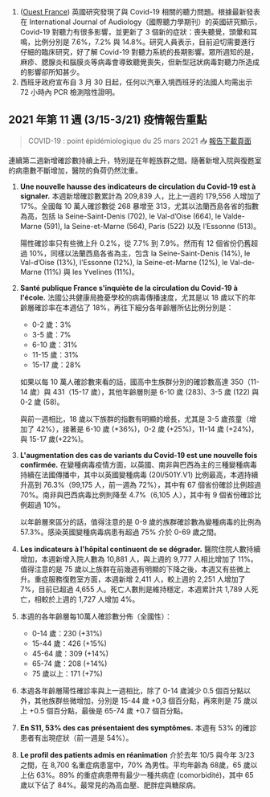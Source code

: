 1. ([Ouest France](https://bit.ly/3fiI563)) 英國研究發現了與 Covid-19 相關的聽力問題。根據最新發表在 International Journal of Audiology（國際聽力學期刊）的英國研究顯示，Covid-19 對聽力有很多影響，並更新了 3 個新的症狀：喪失聽覺，頭暈和耳鳴，比例分別是 7.6%，7.2% 與 14.8%。研究人員表示，目前迫切需要進行仔細的臨床研究，好了解 Covid-19 對聽力系統的長期影響。眾所週知的是，麻疹、腮腺炎和腦膜炎等病毒會導致聽覺喪失，但新型冠狀病毒對聽力所造成的影響卻所知甚少。
1. 西班牙政府宣布自 3 月 30 日起，任何以汽車入境西班牙的法國人均需出示 72 小時內 PCR 檢測陰性證明。

## 2021 年第 11 週 (3/15-3/21) 疫情報告重點

> COVID-19 : point épidémiologique du 25 mars 2021 📥 [報告下載頁面](https://tinyurl.com/yfzqngg2)

連續第二週新增確診數持續上升，特別是在年輕族群之間。隨著新增入院與復甦室的病患數不斷增加，醫院的負荷仍然沈重。

1. **Une nouvelle hausse des indicateurs de circulation du Covid-19 est à signaler.** 本週新增確診數累計為 209,839 人，比上一週的 179,556 人增加了 17%。全國每 10 萬人確診數從 268 暴增至 313，尤其以法蘭西島各省的指數為高，包括 la Seine-Saint-Denis (702), le Val-d’Oise (664), le Valde-Marne (591), la Seine-et-Marne (564), Paris (522) 以及 l’Essonne (513)。

   陽性確診率只有些微上升 0.2%，從 7.7% 到 7.9%。然而有 12 個省份仍舊超過 10%，同樣以法蘭西島各省為主，包含 la Seine-Saint-Denis (14%), le Val-d’Oise (13%), l’Essonne (12%), la Seine-et-Marne (12%), le Val-de-Marne (11%) 與 les Yvelines (11%)。
1. **Santé publique France s'inquiète de la circulation du Covid-19 à l'école.** 法國公共健康局擔憂學校的病毒傳播速度，尤其是以 18 歲以下的年齡層確診率在本週佔了 18%，再往下細分各年齡層所佔比例分別是：
   - 0-2 歲：3%
   - 3-5 歲：7%
   - 6-10 歲：31%
   - 11-15 歲：31%
   - 15-17 歲：28%
  
   如果以每 10 萬人確診數來看的話，國高中生族群分別的確診數高達 350（11-14 歲）與 431（15-17 歲），其他年齡層則是 6-10 歲 (283)、3-5 歲 (122) 與 0-2 歲 (58)。

   與前一週相比，18 歲以下族群的指數有明顯的增長，尤其是 3-5 歲孩童（增加了 42%），接著是 6-10 歲 (+36%)，0-2 歲 (+25%)，11-14 歲 (+24%)，與 15-17 歲(+22%)。
1. **L'augmentation des cas de variants du Covid-19 est une nouvelle fois confirmée.** 在變種病毒疫情方面，以英國、南非與巴西為主的三種變種病毒持續在法國傳播中，其中以英國變種病毒 (20I/501Y.V1) 比例最高，本週持續升高到 76.3%（99,175 人，前一週為 72%），其中有 67 個省份確診比例超過 70%。南非與巴西病毒比例則降至 4.7%（6,105 人），其中有 9 個省份確診比例超過 10%。

   以年齡層來區分的話，值得注意的是 0-9 歲的族群確診數為變種病毒的比例為 57.3%。感染英國變種病毒病患有超過 75% 介於 0-69 歲之間。
1. **Les indicateurs à l'hôpital continuent de se dégrader.** 醫院住院人數持續增加，本週新增入院人數為 10,881 人，與上週的 9,777 人相比增加了 11%。值得注意的是 75 歲以上族群在前幾週有明顯的下降之後，本週又有些微上升。重症服務復甦室方面，本週新增 2,411 人，較上週的 2,251 人增加了 7%，目前已超過 4,655 人。死亡人數則是維持穩定，本週累計共 1,789 人死亡，相較於上週的 1,727 人增加 4%。
1. 本週的各年齡層每10萬人確診數分佈（全國性）：
   - 0-14 歲：230 (+31%)
   - 15-44 歲：426 (+15%)
   - 45-64 歲：309 (+14%)
   - 65-74 歲：208 (+14%)
   - 75 歲以上：171 (+7%)
1. 本週各年齡層陽性確診率與上一週相比，除了 0-14 歲減少 0.5 個百分點以外，其他族群些微增加，分別是 15-44 歲 +0,3 個百分點，再來則是 75 歲以上 +0.5 個百分點，最後是 65-74 歲 +0.7 個百分點。
1. **En S11, 53% des cas présentaient des symptômes.** 本週有 53% 的確診患者有出現症狀（前一週是 54%）。
1. **Le profil des patients admis en réanimation** 介於去年 10/5 與今年 3/23 之間，在 8,700 名重症病患當中，70% 為男性。平均年齡為 68歲，65 歲以上佔 63%。89% 的重症病患帶有最少一種共病症 (comorbidité)，其中 65 歲以下佔了 84%。最常見的為高血壓、肥胖症與糖尿病。